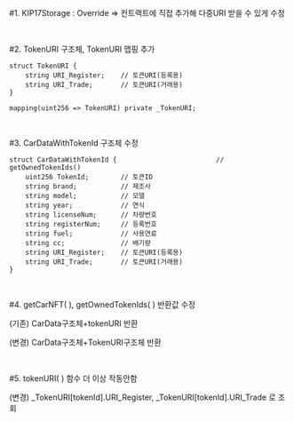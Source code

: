 #1. KIP17Storage : Override => 컨트랙트에 직접 추가해 다중URI 받을 수 있게 수정

<br/>

#2. TokenURI 구조체, TokenURI 맵핑 추가

    struct TokenURI {
        string URI_Register;    // 토큰URI(등록용)
        string URI_Trade;       // 토큰URI(거래용)
    }

    mapping(uint256 => TokenURI) private _TokenURI;

<br/>

#3. CarDataWithTokenId 구조체 수정

    struct CarDataWithTokenId {                         // getOwnedTokenIds()
        uint256 TokenId;        // 토큰ID
        string brand;           // 제조사
        string model;           // 모델
        string year;            // 연식
        string licenseNum;      // 차량번호
        string registerNum;     // 등록번호
        string fuel;            // 사용연료
        string cc;              // 배기량
        string URI_Register;    // 토큰URI(등록용)
        string URI_Trade;       // 토큰URI(거래용)
    }

<br/>

#4. getCarNFT( ), getOwnedTokenIds( ) 반환값 수정

(기존) CarData구조체+tokenURI 반환

(변경) CarData구조체+TokenURI구조체 반환

<br/>

#5. tokenURI( ) 함수 더 이상 작동안함

(변경) _TokenURI[tokenId].URI_Register, _TokenURI[tokenId].URI_Trade 로 조회
